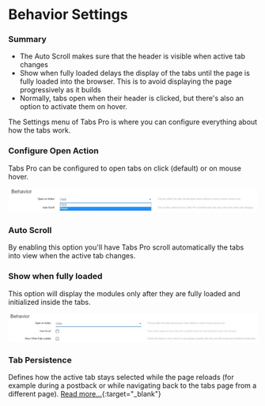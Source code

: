 # Behavior Settings

### Summary

* The Auto Scroll makes sure that the header is visible when active tab changes
* Show when fully loaded delays the display of the tabs until the page is fully loaded into the browser. This is to avoid displaying the page progressively as it builds
* Normally, tabs open when their header is clicked, but there's also an option to activate them on hover.

The Settings menu of Tabs Pro is where you can configure everything about how the tabs work.

### Configure Open Action

Tabs Pro can be configured to open tabs on click \(default\) or on mouse hover.

![](/tabs-pro/assets/action.jpg)

### Auto Scroll

By enabling this option you'll have Tabs Pro scroll automatically the tabs into view when the active tab changes.

### Show when fully loaded

This option will display the modules only after they are fully loaded and initialized inside the tabs.

![](/tabs-pro/assets/fully.loaded.jpg)

### Tab Persistence

Defines how the active tab stays selected while the page reloads \(for example during a postback or while navigating back to the tabs page from a different page\). [Read more...](/tabs-pro/behavior-settings/tab-persistence.html){:target="_blank"}

